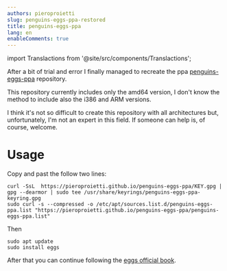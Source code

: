 ```yaml
---
authors: pieroproietti
slug: penguins-eggs-ppa-restored
title: penguins-eggs-ppa
lang: en
enableComments: true
---
```

import Translactions from '@site/src/components/Translactions';

<Translactions />

After a bit of trial and error I finally managed to recreate the ppa [penguins-eggs-ppa](https://pieroproietti.github.io/penguins-eggs-ppa/) repository.

This repository currently includes only the amd64 version, I don't know the method to include also the i386 and ARM versions.

I think it's not so difficult to create this repository with all architectures but, unfortunately, I'm not an expert in this field. If someone can help is, of course, welcome.

# Usage
Copy and past the follow two lines:

```
curl -SsL  https://pieroproietti.github.io/penguins-eggs-ppa/KEY.gpg | gpg --dearmor | sudo tee /usr/share/keyrings/penguins-eggs-ppa-keyring.gpg
sudo curl -s --compressed -o /etc/apt/sources.list.d/penguins-eggs-ppa.list "https://pieroproietti.github.io/penguins-eggs-ppa/penguins-eggs-ppa.list"
```

Then
```
sudo apt update
sudo install eggs
```

After that you can continue following the [eggs official book](https://penguins-eggs.net/docs/Tutorial/eggs-users-guide.html). 
